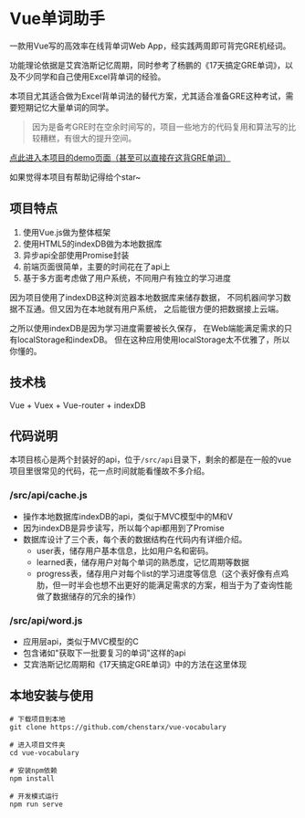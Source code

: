 # Vue单词助手

一款用Vue写的高效率在线背单词Web App，经实践两周即可背完GRE机经词。

功能理论依据是艾宾浩斯记忆周期，同时参考了杨鹏的《17天搞定GRE单词》，以及不少同学和自己使用Excel背单词的经验。

本项目尤其适合做为Excel背单词法的替代方案，尤其适合准备GRE这种考试，需要短期记忆大量单词的同学。

>因为是备考GRE时在空余时间写的，项目一些地方的代码复用和算法写的比较糟糕，有很大的提升空间。

[点此进入本项目的demo页面（甚至可以直接在这背GRE单词）](超链接地址 "https://gre.lukerr.com")

如果觉得本项目有帮助记得给个star~

## 项目特点

1. 使用Vue.js做为整体框架
2. 使用HTML5的indexDB做为本地数据库
3. 异步api全部使用Promise封装
4. 前端页面很简单，主要的时间花在了api上
5. 基于多方面考虑做了用户系统，不同用户有独立的学习进度

因为项目使用了indexDB这种浏览器本地数据库来储存数据，
不同机器间学习数据不互通。但又因为在本地就有用户系统，
之后能很方便的把数据接上云端。

之所以使用indexDB是因为学习进度需要被长久保存，
在Web端能满足需求的只有localStorage和indexDB。
但在这种应用使用localStorage太不优雅了，所以你懂的。

## 技术栈

Vue + Vuex + Vue-router + indexDB

## 代码说明

本项目核心是两个封装好的api，位于```/src/api```目录下，剩余的都是在一般的vue项目里很常见的代码，花一点时间就能看懂故不多介绍。

### /src/api/cache.js
- 操作本地数据库indexDB的api，类似于MVC模型中的M和V
- 因为indexDB是异步读写，所以每个api都用到了Promise
- 数据库设计了三个表，每个表的数据结构在代码内有详细介绍。
  - user表，储存用户基本信息，比如用户名和密码。
  - learned表，储存用户对每个单词的熟悉度，记忆周期等数据
  - progress表，储存用户对每个list的学习进度等信息（这个表好像有点鸡肋，但一时半会也想不出更好的能满足需求的方案，相当于为了查询性能做了数据储存的冗余的操作）

### /src/api/word.js
 - 应用层api，类似于MVC模型的C
 - 包含诸如"获取下一批要复习的单词"这样的api
 - 艾宾浩斯记忆周期和《17天搞定GRE单词》中的方法在这里体现

## 本地安装与使用

```
# 下载项目到本地
git clone https://github.com/chenstarx/vue-vocabulary

# 进入项目文件夹
cd vue-vocabulary

# 安装npm依赖
npm install

# 开发模式运行
npm run serve
```
